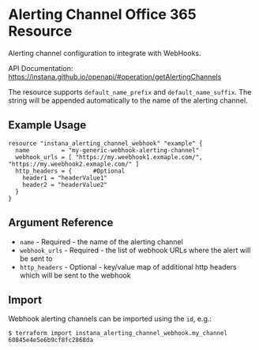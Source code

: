 # Alerting Channel Office 365 Resource

Alerting channel configuration to integrate with WebHooks.

API Documentation: <https://instana.github.io/openapi/#operation/getAlertingChannels>

The resource supports `default_name_prefix` and `default_name_suffix`. The string will be appended automatically
to the name of the alerting channel.

## Example Usage

```hcl
resource "instana_alerting_channel_webhook" "example" {
  name         = "my-generic-webhook-alerting-channel"
  webhook_urls = [ "https://my.weebhook1.exmaple.com/", "https://my.weebhook2.exmaple.com/" ]
  http_headers = {      #Optional
    header1 = "headerValue1"
    header2 = "headerValue2"
  }
}
```

## Argument Reference

* `name` - Required - the name of the alerting channel
* `webhook_urls` - Required - the list of webhook URLs where the alert will be sent to
* `http_headers` - Optional - key/value map of additional http headers which will be sent to the webhook

## Import

Webhook alerting channels can be imported using the `id`, e.g.:

```
$ terraform import instana_alerting_channel_webhook.my_channel 60845e4e5e6b9cf8fc2868da
```
